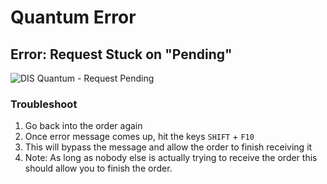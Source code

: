 # Quantum Error 

## Error: Request Stuck on "Pending"


![DIS Quantum - Request Pending](https://github.com/user-attachments/assets/6099d3e3-b3a2-4ace-adb1-92e7cc36912b)

### Troubleshoot

1. Go back into the order again
2. Once error message comes up, hit the keys `SHIFT` + `F10`
3. This will bypass the message and allow the order to finish receiving it
4. Note: As long as nobody else is actually trying to receive the order this should allow you to finish the order. 
